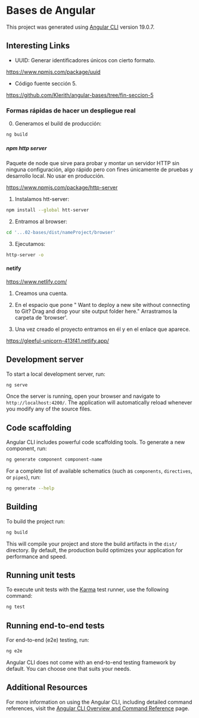 # Bases de Angular

This project was generated using [Angular CLI](https://github.com/angular/angular-cli) version 19.0.7.


## Interesting Links

- UUID: Generar identificadores únicos con cierto formato.

https://www.npmjs.com/package/uuid 

- Código fuente sección 5.

https://github.com/Klerith/angular-bases/tree/fin-seccion-5


### Formas rápidas de hacer un despliegue real

0. Generamos el build de producción:

```bash
ng build
```

##### npm http server 
Paquete de node que sirve para probar y montar un
servidor HTTP sin ninguna configuración, algo rápido pero con fines únicamente de pruebas y desarrollo local. No usar en producción. 

https://www.npmjs.com/package/http-server

1. Instalamos htt-server:

  ```bash
  npm install --global htt-server
  ```

2. Entramos al browser:

  ```bash
  cd '...02-bases/dist/nameProject/browser'
  ```

3. Ejecutamos:

  ```bash
  http-server -o
  ```

#### netify

https://www.netlify.com/ 

1. Creamos una cuenta.

2. En el espacio que pone " Want to deploy a new site without connecting to Git?
 Drag and drop your site output folder here." Arrastramos la carpeta de 'browser'.

3. Una vez creado el proyecto entramos en él y en el enlace que aparece.

https://gleeful-unicorn-413f41.netlify.app/



## Development server

To start a local development server, run:

```bash
ng serve
```

Once the server is running, open your browser and navigate to `http://localhost:4200/`. The application will automatically reload whenever you modify any of the source files.

## Code scaffolding

Angular CLI includes powerful code scaffolding tools. To generate a new component, run:

```bash
ng generate component component-name
```

For a complete list of available schematics (such as `components`, `directives`, or `pipes`), run:

```bash
ng generate --help
```

## Building

To build the project run:

```bash
ng build
```

This will compile your project and store the build artifacts in the `dist/` directory. By default, the production build optimizes your application for performance and speed.

## Running unit tests

To execute unit tests with the [Karma](https://karma-runner.github.io) test runner, use the following command:

```bash
ng test
```

## Running end-to-end tests

For end-to-end (e2e) testing, run:

```bash
ng e2e
```

Angular CLI does not come with an end-to-end testing framework by default. You can choose one that suits your needs.

## Additional Resources

For more information on using the Angular CLI, including detailed command references, visit the [Angular CLI Overview and Command Reference](https://angular.dev/tools/cli) page.
